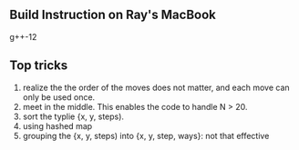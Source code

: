 
## Build Instruction on Ray's MacBook

g++-12 


## Top tricks

1. realize the the order of the moves does not matter, and each move can only be used once.
2. meet in the middle. This enables the code to handle N > 20.
3. sort the typlie {x, y, steps).
4. using hashed map
5. grouping the {x, y, steps) into {x, y, step, ways}: not that effective


 

